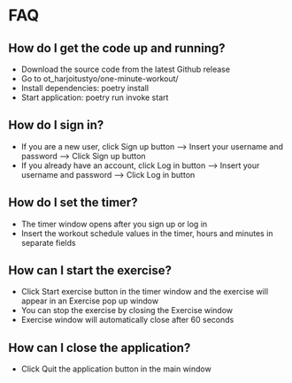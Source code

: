 # FAQ

## How do I get the code up and running?

- Download the source code from the latest Github release
- Go to ot_harjoitustyo/one-minute-workout/
- Install dependencies: poetry install
- Start application: poetry run invoke start

## How do I sign in?

- If you are a new user, click Sign up button --> Insert your username and password --> Click Sign up button
- If you already have an account, click Log in button --> Insert your username and password --> Click Log in button

## How do I set the timer?

- The timer window opens after you sign up or log in
- Insert the workout schedule values in the timer, hours and minutes in separate fields

## How can I start the exercise?

- Click Start exercise button in the timer window and the exercise will appear in an Exercise pop up window
- You can stop the exercise by closing the Exercise window
- Exercise window will automatically close after 60 seconds

## How can I close the application?

- Click Quit the application button in the main window




